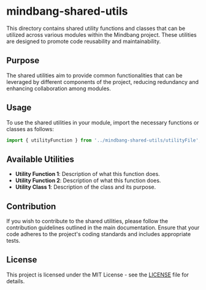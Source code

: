 # mindbang-shared-utils

This directory contains shared utility functions and classes that can be utilized across various modules within the Mindbang project. These utilities are designed to promote code reusability and maintainability.

## Purpose

The shared utilities aim to provide common functionalities that can be leveraged by different components of the project, reducing redundancy and enhancing collaboration among modules.

## Usage

To use the shared utilities in your module, import the necessary functions or classes as follows:

```javascript
import { utilityFunction } from '../mindbang-shared-utils/utilityFile';
```

## Available Utilities

- **Utility Function 1**: Description of what this function does.
- **Utility Function 2**: Description of what this function does.
- **Utility Class 1**: Description of the class and its purpose.

## Contribution

If you wish to contribute to the shared utilities, please follow the contribution guidelines outlined in the main documentation. Ensure that your code adheres to the project's coding standards and includes appropriate tests.

## License

This project is licensed under the MIT License - see the [LICENSE](../LICENSE) file for details.